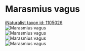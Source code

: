 
Marasmius vagus
===============
  
[iNaturalist taxon id: 1105026](https://www.inaturalist.org/taxa/1105026)  
![Marasmius vagus](https://inaturalist-open-data.s3.amazonaws.com/photos/93194685/medium.jpeg)  
![Marasmius vagus](https://inaturalist-open-data.s3.amazonaws.com/photos/93194700/medium.jpeg)  
![Marasmius vagus](https://inaturalist-open-data.s3.amazonaws.com/photos/93194709/medium.jpeg)  
![Marasmius vagus](https://inaturalist-open-data.s3.amazonaws.com/photos/93194720/medium.jpeg)
